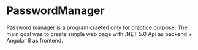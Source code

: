 # PasswordManager
Password manager is a program craeted only for practice purpose. The main goal was to create simple web page with .NET 5.0 Api as backend + Angular 8 as frontend.  
